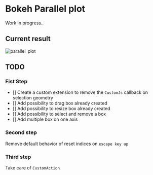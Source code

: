 # Bokeh Parallel plot

Work in progress..

## Current result

![parallel_plot](https://user-images.githubusercontent.com/18531147/51037316-258dfb00-15b0-11e9-9cc7-265da4b66c98.gif)

## TODO

### Fist Step

- [] Create a custom extension to remove the `CustomJs` callback on selection geometry
- [] Add possibility to drag box already created
- [] Add possibility to resize box already created
- [] Add possibility to select and remove a box
- [] Add multiple box on one axis

### Second step

Remove default behavior of reset indices on `escape key up`

### Third step

Take care of `CustomAction`